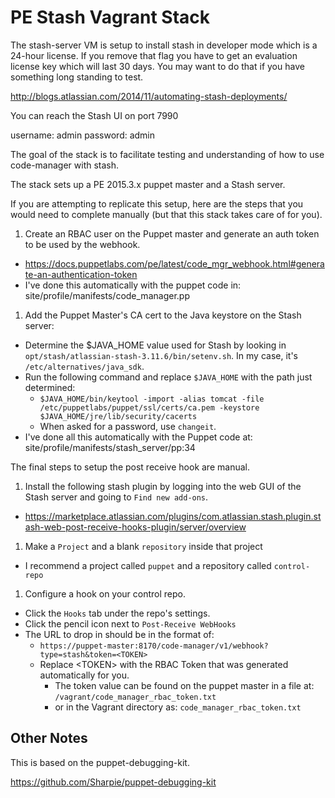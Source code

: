 # PE Stash Vagrant Stack

The stash-server VM is setup to install stash in developer mode which is a 24-hour license.  If you remove that flag you have to get an evaluation license key which will last 30 days.  You may want to do that if you have something long standing to test.

http://blogs.atlassian.com/2014/11/automating-stash-deployments/

You can reach the Stash UI on port 7990

username: admin
password: admin

The goal of the stack is to facilitate testing and understanding of how to use code-manager with stash.

The stack sets up a PE 2015.3.x puppet master and a Stash server.

If you are attempting to replicate this setup, here are the steps that you would need to complete manually (but that this stack takes care of for you).

1. Create an RBAC user on the Puppet master and generate an auth token to be used by the webhook.
  * https://docs.puppetlabs.com/pe/latest/code_mgr_webhook.html#generate-an-authentication-token
  * I've done this automatically with the puppet code in: site/profile/manifests/code_manager.pp
1. Add the Puppet Master's CA cert to the Java keystore on the Stash server:
  * Determine the $JAVA_HOME value used for Stash by looking in `opt/stash/atlassian-stash-3.11.6/bin/setenv.sh`. In my case, it's
    `/etc/alternatives/java_sdk`.
  * Run the following command and replace `$JAVA_HOME` with the path just determined:
    * `$JAVA_HOME/bin/keytool -import -alias tomcat -file /etc/puppetlabs/puppet/ssl/certs/ca.pem -keystore $JAVA_HOME/jre/lib/security/cacerts`
    * When asked for a password, use `changeit`.
  * I've done all this automatically with the Puppet code at: site/profile/manifests/stash_server/pp:34

The final steps to setup the post receive hook are manual.

1. Install the following stash plugin by logging into the web GUI of the Stash server and going to `Find new add-ons`.
  * https://marketplace.atlassian.com/plugins/com.atlassian.stash.plugin.stash-web-post-receive-hooks-plugin/server/overview
1. Make a `Project` and a blank `repository` inside that project
  * I recommend a project called `puppet` and a repository called `control-repo`
1. Configure a hook on your control repo.
  * Click the `Hooks` tab under the repo's settings.
  * Click the pencil icon next to `Post-Receive WebHooks`
  * The URL to drop in should be in the format of:
    * `https://puppet-master:8170/code-manager/v1/webhook?type=stash&token=<TOKEN>`
    * Replace \<TOKEN\> with the RBAC Token that was generated automatically for you.
      * The token value can be found on the puppet master in a file at: `/vagrant/code_manager_rbac_token.txt`
      * or in the Vagrant directory as: `code_manager_rbac_token.txt`


## Other Notes

This is based on the puppet-debugging-kit.

https://github.com/Sharpie/puppet-debugging-kit
